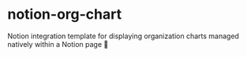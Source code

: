 # notion-org-chart
Notion integration template for displaying organization charts managed natively within a Notion page 👔
